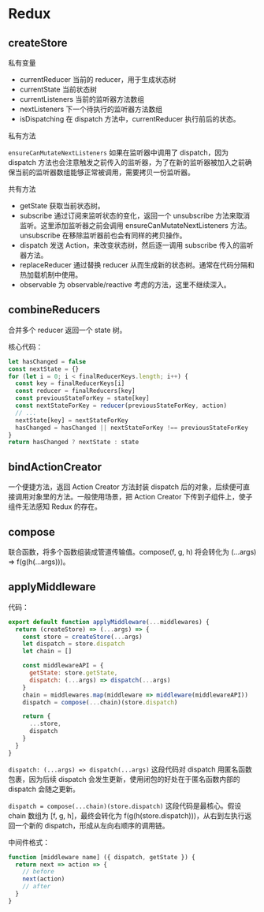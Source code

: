 # Redux

## createStore

私有变量

- currentReducer 当前的 reducer，用于生成状态树
- currentState 当前状态树
- currentListeners 当前的监听器方法数组
- nextListeners 下一个待执行的监听器方法数组
- isDispatching 在 dispatch 方法中，currentReducer 执行前后的状态。

私有方法

`ensureCanMutateNextListeners` 如果在监听器中调用了 dispatch，因为 dispatch 方法也会注意触发之前传入的监听器，为了在新的监听器被加入之前确保当前的监听器数组能够正常被调用，需要拷贝一份监听器。

共有方法

- getState 获取当前状态树。
- subscribe 通过订阅来监听状态的变化，返回一个 unsubscribe 方法来取消监听。这里添加监听器之前会调用 ensureCanMutateNextListeners 方法。unsubscribe 在移除监听器前也会有同样的拷贝操作。
- dispatch 发送 Action，来改变状态树，然后逐一调用 subscribe 传入的监听器方法。
- replaceReducer 通过替换 reducer 从而生成新的状态树。通常在代码分隔和热加载机制中使用。
- observable 为 observable/reactive 考虑的方法，这里不继续深入。

## combineReducers

合并多个 reducer 返回一个 state 树。

核心代码：

```js
let hasChanged = false
const nextState = {}
for (let i = 0; i < finalReducerKeys.length; i++) {
  const key = finalReducerKeys[i]
  const reducer = finalReducers[key]
  const previousStateForKey = state[key]
  const nextStateForKey = reducer(previousStateForKey, action)
  // ...
  nextState[key] = nextStateForKey
  hasChanged = hasChanged || nextStateForKey !== previousStateForKey
}
return hasChanged ? nextState : state
```

## bindActionCreator

一个便捷方法，返回 Action Creator 方法封装 dispatch 后的对象，后续便可直接调用对象里的方法。一般使用场景，把 Action Creator 下传到子组件上，使子组件无法感知 Redux 的存在。

## compose

联合函数，将多个函数组装成管道传输值。compose(f, g, h) 将会转化为 (...args) => f(g(h(...args)))。

## applyMiddleware

代码：

```js
export default function applyMiddleware(...middlewares) {
  return (createStore) => (...args) => {
    const store = createStore(...args)
    let dispatch = store.dispatch
    let chain = []

    const middlewareAPI = {
      getState: store.getState,
      dispatch: (...args) => dispatch(...args)
    }
    chain = middlewares.map(middleware => middleware(middlewareAPI))
    dispatch = compose(...chain)(store.dispatch)

    return {
      ...store,
      dispatch
    }
  }
}
```

`dispatch: (...args) => dispatch(...args)` 这段代码对 dispatch 用匿名函数包裹，因为后续 dispatch 会发生更新，使用闭包的好处在于匿名函数内部的 dispatch 会随之更新。

`dispatch = compose(...chain)(store.dispatch)` 这段代码是最核心。假设 chain 数组为 [f, g, h]，最终会转化为 f(g(h(store.dispatch)))，从右到左执行返回一个新的 dispatch，形成从左向右顺序的调用链。

中间件格式：

```js
function [middleware name] ({ dispatch, getState }) {
  return next => action => {
    // before
    next(action)
    // after
  }
}
```